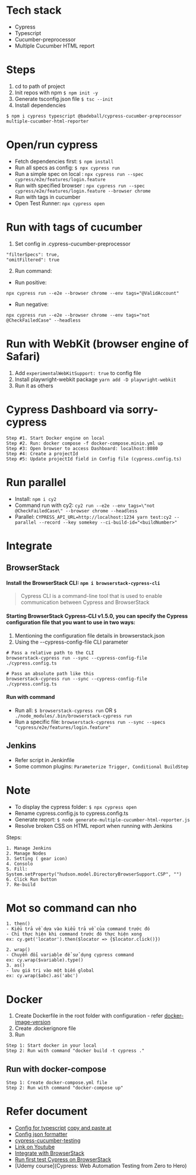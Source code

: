 # Tech stack
* Cypress
* Typescript
* Cucumber-preprocessor
* Multiple Cucumber HTML report

# Steps
1. cd to path of project
2. Init repos with npm
```$ npm init -y```
3. Generate tsconfig.json file
```$ tsc --init```
4. Install dependencies
```
$ npm i cypress typescript @badeball/cypress-cucumber-preprocessor multiple-cucumber-html-reporter
```
# Open/run cypress
* Fetch dependencies first: ```$ npm install```
* Run all specs as config: `$ npx cypress run`
* Run a simple spec on local : `npx cypress run --spec cypress/e2e/features/login.feature`
* Run with specified browser : `npx cypress run --spec cypress/e2e/features/login.feature --browser chrome`
* Run with tags in cucumber
* Open Test Runner: `npx cypress open`

# Run with tags of cucumber
1. Set config in .cypress-cucumber-preprocessor

```
"filterSpecs": true,
"omitFiltered": true
```
2. Run command: 

* Run positive:
```
npx cypress run --e2e --browser chrome --env tags="@ValidAccount"
```
* Run negative:
```
npx cypress run --e2e --browser chrome --env tags="not @CheckFailedCase" --headless
```

# Run with WebKit (browser engine of Safari)

1. Add ```experimentalWebKitSupport: true``` to config file
2. Install playwright-webkit package ```yarn add -D playwright-webkit```
3. Run it as others

# Cypress Dashboard via sorry-cypress

```
Step #1. Start Docker engine on local
Step #2. Run: docker compose -f docker-compose.minio.yml up
Step #3: Open browser to access Dashboard: localhost:8080
Step #4: Create a projectId
Step #5: Update projectId field in Config file (cypress.config.ts)
```

# Run parallel
* Install: ```npm i cy2```
* Command run with cy2: ```cy2 run --e2e --env tags=\"not @CheckFailedCase\" --browser chrome --headless```
* Parallel: ```CYPRESS_API_URL=http://localhost:1234 yarn test:cy2 --parallel --record --key somekey --ci-build-id="<buildNumber>"```

# Integrate
## BrowserStack
#### Install the BrowserStack CLI: ```npm i browserstack-cypress-cli```
> Cypress CLI is a command-line tool that is used to enable communication between Cypress and BrowserStack

#### Starting BrowserStack Cypress-CLI v1.5.0, you can specify the Cypress configuration file that you want to use in two ways:
1. Mentioning the configuration file details in browserstack.json
2. Using the --cypress-config-file CLI parameter
```
# Pass a relative path to the CLI
browserstack-cypress run --sync --cypress-config-file ./cypress.config.ts

# Pass an absolute path like this
browserstack-cypress run --sync --cypress-config-file ./cypress.config.ts
```
#### Run with command
* Run all: ```$ browserstack-cypress run```
OR ```$ ./node_modules/.bin/browserstack-cypress run```
* Run a specific file: 
```browserstack-cypress run --sync --specs "cypress/e2e/features/login.feature"```

## Jenkins
* Refer script in Jenkinfile
* Some common plugins: ```Parameterize Trigger, Conditional BuildStep```

# Note
* To display the cypress folder: ```$ npx cypress open```
* Rename cypress.config.js to cypress.config.ts
* Generate report: ```$ node generate-multiple-cucumber-html-reporter.js```
* Resolve broken CSS on HTML report when running with Jenkins

Steps:
```
1. Manage Jenkins
2. Manage Nodes
3. Setting ( gear icon)
4. Consolo
5. Fill: System.setProperty("hudson.model.DirectoryBrowserSupport.CSP", "")
6. Click Run button
7. Re-build
```

# Mot so command can nho
```
1. then()
- Kiểu trả về dựa vào kiểu trả về của command trước đó
- Chỉ thực hiện khi command trước đó thực hiện xong
ex: cy.get('locator').then($locator => {$locator.click()})

2. wrap()
- Chuyển đổi variable để sử dụng cypress command
ex: cy.wrap($variable).type()
3. as()
- lưu giá trị vào một biến global
ex: cy.wrap($abc).as('abc')
```

# Docker

1. Create Dockerfile in the root folder with configuration - refer [docker-image-version](https://github.com/cypress-io/cypress-docker-images/tree/master/base)
2. Create .dockerignore file
3. Run

```
Step 1: Start docker in your local
Step 2: Run with command "docker build -t cypress ."
```
## Run with docker-compose

```
Step 1: Create docker-compose.yml file
Step 2: Run with command "docker-compose up"
```

# Refer document
* [Config for typescript](https://github.com/badeball/cypress-cucumber-preprocessor/blob/HEAD/docs/quick-start.md)
[copy and paste at](https://github.com/badeball/cypress-cucumber-preprocessor/blob/16e400c498ce8f6a13704c7b1513f26b48540428/examples/webpack-ts/cypress.config.ts)
* [Config json formatter](https://github.com/cucumber/json-formatter)
* [cypress-cucumber-testing](https://testingbot.com/resources/articles/cypress-cucumber-testing)
* [Link on Youtube](https://www.youtube.com/watch?v=3tkAoj1YNhI)
* [Integrate with BrowserStack](https://www.browserstack.com/docs/automate/cypress/configuration-file)
* [Run first test Cypress on BrowserStack](https://www.browserstack.com/docs/automate/cypress#Test_using_public_URL)
* [Udemy course](Cypress: Web Automation Testing from Zero to Hero)
